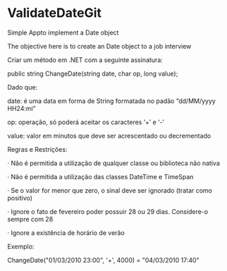 # ValidateDateGit
Simple Appto implement a Date object

The objective here is to create an Date object to a job interview

Criar um método em .NET com a seguinte assinatura:

 

public string ChangeDate(string date, char op, long value);

 

Dado que:

 

date: é uma data em forma de String formatada no padão “dd/MM/yyyy HH24:mi”

op: operação, só poderá aceitar os caracteres ‘+’ e ‘-’

value: valor em minutos que deve ser acrescentado ou decrementado

 

 

Regras e Restrições:

 

·         Não é permitida a utilização de qualquer classe ou biblioteca não nativa

·         Não é permitida a utilização das classes DateTime e TimeSpan

·         Se o valor for menor que zero, o sinal deve ser ignorado (tratar como positivo)

·         Ignore o fato de fevereiro poder possuir 28 ou 29 dias. Considere-o sempre com 28

·         Ignore a existência de horário de verão

 

Exemplo:

ChangeDate("01/03/2010 23:00", '+', 4000) = "04/03/2010 17:40"

 

